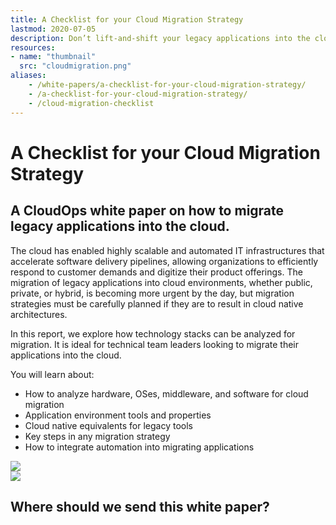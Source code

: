 ```yaml
---
title: A Checklist for your Cloud Migration Strategy
lastmod: 2020-07-05
description: Don’t lift-and-shift your legacy applications into the cloud. Create a detailed plan for finding cloud native equivalents.
resources:
- name: "thumbnail"
  src: "cloudmigration.png"
aliases:
    - /white-papers/a-checklist-for-your-cloud-migration-strategy/
    - /a-checklist-for-your-cloud-migration-strategy/
    - /cloud-migration-checklist
---
```



<div class="landing-page">
    <!-- hero -->
    <div class="hero jumbotron reading-landing jumbotron-fluid">
        <div class="container-fluid">
            <div class="row">
                <div class="col-xl-6 offset-xl-2 col-lg-10 offset-lg-1 col-md-12">
                    <h1 class="display-4">A Checklist for your Cloud Migration Strategy</h1>
                </div>
            </div>
        </div>
    </div>
    <div class="main-content">
        <div class="row">
            <div class="col-xl-4 offset-xl-2 without-bottom-line">
                <div class="workshop-prerequisites">
                    <h2>A CloudOps white paper on how to migrate legacy applications into the cloud.</h2>                             
                    <p>The cloud has enabled highly scalable and automated IT infrastructures that accelerate software delivery pipelines, allowing organizations to efficiently respond to customer demands and digitize their product offerings. The migration of legacy applications into cloud environments, whether public, private, or hybrid, is becoming more urgent by the day, but migration strategies must be carefully planned if they are to result in cloud native architectures.</p>
                    <p>In this report, we explore how technology stacks can be analyzed for migration. It is ideal for technical team leaders looking to migrate their applications into the cloud. </p>
                    <p>You will learn about:</p>
                    <ul class="dashes">
                    <li>How to analyze hardware, OSes, middleware, and software for cloud migration</li>
                    <li>Application environment tools and properties</li>
                    <li>Cloud native equivalents for legacy tools</li>
                    <li>Key steps in any migration strategy</li>
                    <li>How to integrate automation into migrating applications</li>
                    </ul>
                </div>
            </div>
                <div class="col-xl-4 offset-xl-0 white-paper-image">
                <img src="/images/white-papers/cloud-migration-strategy.png">
            </div>
        </div>
            </div>
        </div>
    </div>
    <!-- contact us -->
    <div class="contact-us-card">
        <div class="row">
            <div class="col-xl-8 offset-xl-2 col-lg-10 offset-lg-1 col-md-12 col-sm-12 col-xs-12">
                <img src="/images/single-line-arrows.png">
            </div>
            <div
                class="col-xl-3 offset-xl-3 col-lg-3 offset-lg-1 col-md-10 offset-md-1 col-sm-10 offset-sm-1 col-xs-12">
                <h2>Where should we send this white paper?</h2>
            </div>
            <div
                class="col-xl-5 offset-xl-0 col-lg-6 offset-lg-1 col-md-8 offset-md-2 col-sm-10 offset-sm-1 col-xs-12 general-contact-form">
                <!--[if lte IE 8]>
                <script charset="utf-8" type="text/javascript" src="//js.hsforms.net/forms/v2-legacy.js"></script>
                <![endif]-->
                <script charset="utf-8" type="text/javascript" src="//js.hsforms.net/forms/v2.js"></script>
                <script>
                hbspt.forms.create({
                    portalId: "732832",
                    formId: "76da33b8-aea8-4c32-b1ae-7c8886fabed1"
                });
                </script>
            </div>
        </div>
    </div>
</div>